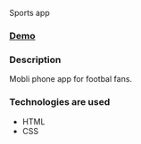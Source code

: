 Sports app 

### [Demo](https://ivanderkach.github.io/sports-app-landing/src/index.html)

### Description

Mobli phone app for footbal fans.

### Technologies are used

- HTML
- CSS
